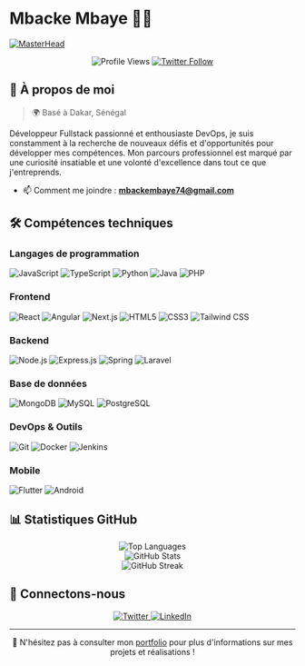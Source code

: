 # Mbacke Mbaye 👨‍💻

[![MasterHead](https://raw.githubusercontent.com/PolarBearGG/PolarBearGG/master/web-developer.gif)](https://portfoliobmbacke.netlify.app/)

<div align="center">
  
  ![Profile Views](https://komarev.com/ghpvc/?username=bayembacke221&label=Profile%20views&color=0e75b6&style=flat)
  [![Twitter Follow](https://img.shields.io/twitter/follow/mbackembaye5?logo=twitter&style=for-the-badge)](https://twitter.com/mbackembaye5)

</div>

## 🚀 À propos de moi

> 🌍 Basé à Dakar, Sénégal

Développeur Fullstack passionné et enthousiaste DevOps, je suis constamment à la recherche de nouveaux défis et d'opportunités pour développer mes compétences. Mon parcours professionnel est marqué par une curiosité insatiable et une volonté d'excellence dans tout ce que j'entreprends.


- 📫 Comment me joindre : **mbackembaye74@gmail.com**


## 🛠️ Compétences techniques

### Langages de programmation

![JavaScript](https://img.shields.io/badge/-JavaScript-F7DF1E?style=flat-square&logo=javascript&logoColor=black)
![TypeScript](https://img.shields.io/badge/-TypeScript-3178C6?style=flat-square&logo=typescript&logoColor=white)
![Python](https://img.shields.io/badge/-Python-3776AB?style=flat-square&logo=python&logoColor=white)
![Java](https://img.shields.io/badge/-Java-007396?style=flat-square&logo=java&logoColor=white)
![PHP](https://img.shields.io/badge/-PHP-777BB4?style=flat-square&logo=php&logoColor=white)

### Frontend

![React](https://img.shields.io/badge/-React-61DAFB?style=flat-square&logo=react&logoColor=black)
![Angular](https://img.shields.io/badge/-Angular-DD0031?style=flat-square&logo=angular&logoColor=white)
![Next.js](https://img.shields.io/badge/-Next.js-000000?style=flat-square&logo=next.js&logoColor=white)
![HTML5](https://img.shields.io/badge/-HTML5-E34F26?style=flat-square&logo=html5&logoColor=white)
![CSS3](https://img.shields.io/badge/-CSS3-1572B6?style=flat-square&logo=css3&logoColor=white)
![Tailwind CSS](https://img.shields.io/badge/-Tailwind_CSS-38B2AC?style=flat-square&logo=tailwind-css&logoColor=white)

### Backend

![Node.js](https://img.shields.io/badge/-Node.js-339933?style=flat-square&logo=node.js&logoColor=white)
![Express.js](https://img.shields.io/badge/-Express.js-000000?style=flat-square&logo=express&logoColor=white)
![Spring](https://img.shields.io/badge/-Spring-6DB33F?style=flat-square&logo=spring&logoColor=white)
![Laravel](https://img.shields.io/badge/-Laravel-FF2D20?style=flat-square&logo=laravel&logoColor=white)

### Base de données

![MongoDB](https://img.shields.io/badge/-MongoDB-47A248?style=flat-square&logo=mongodb&logoColor=white)
![MySQL](https://img.shields.io/badge/-MySQL-4479A1?style=flat-square&logo=mysql&logoColor=white)
![PostgreSQL](https://img.shields.io/badge/-PostgreSQL-336791?style=flat-square&logo=postgresql&logoColor=white)

### DevOps & Outils

![Git](https://img.shields.io/badge/-Git-F05032?style=flat-square&logo=git&logoColor=white)
![Docker](https://img.shields.io/badge/-Docker-2496ED?style=flat-square&logo=docker&logoColor=white)
![Jenkins](https://img.shields.io/badge/-Jenkins-D24939?style=flat-square&logo=jenkins&logoColor=white)

### Mobile

![Flutter](https://img.shields.io/badge/-Flutter-02569B?style=flat-square&logo=flutter&logoColor=white)
![Android](https://img.shields.io/badge/-Android-3DDC84?style=flat-square&logo=android&logoColor=white)

## 📊 Statistiques GitHub

<div align="center">
  <img src="https://github-readme-stats.vercel.app/api/top-langs?username=bayembacke221&show_icons=true&locale=en&layout=compact&theme=radical" alt="Top Languages" />
</div>

<div align="center">
  <img src="https://github-readme-stats.vercel.app/api?username=bayembacke221&show_icons=true&locale=en&theme=radical" alt="GitHub Stats" />
</div>

<div align="center">
  <img src="https://github-readme-streak-stats.herokuapp.com/?user=bayembacke221&theme=radical" alt="GitHub Streak" />
</div>

## 🤝 Connectons-nous

<p align="center">
  <a href="https://twitter.com/mbackembaye5" target="_blank">
    <img src="https://img.shields.io/badge/-Twitter-1DA1F2?style=for-the-badge&logo=twitter&logoColor=white" alt="Twitter" />
  </a>
  <a href="https://linkedin.com/in/bayembacke221" target="_blank">
    <img src="https://img.shields.io/badge/-LinkedIn-0077B5?style=for-the-badge&logo=linkedin&logoColor=white" alt="LinkedIn" />
  </a>
</p>

---

<p align="center">💼 N'hésitez pas à consulter mon <a href="https://portfoliobmbacke.netlify.app/">portfolio</a> pour plus d'informations sur mes projets et réalisations !</p>
